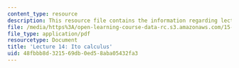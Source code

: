 ```yaml
---
content_type: resource
description: This resource file contains the information regarding lecture 14.
file: /media/https%3A/open-learning-course-data-rc.s3.amazonaws.com/15-070j-advanced-stochastic-processes-fall-2013/48fbbb8d321569db0ed58aba05432fa3_MIT15_070JF13_Lec14.pdf
file_type: application/pdf
resourcetype: Document
title: 'Lecture 14: Ito calculus'
uid: 48fbbb8d-3215-69db-0ed5-8aba05432fa3
---
```

